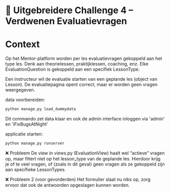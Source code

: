 
# 🐞 Uitgebreidere Challenge 4 – Verdwenen Evaluatievragen



# Context
Op het Mentor-platform worden per les evaluatievragen gekoppeld aan het type les.
Denk aan theorielessen, praktijklessen, coaching, enz. 
Elke EvaluationQuestion is gekoppeld aan een specifiek LessonType.

Een instructeur wil de evaluatie starten van een geplande les (object van Lesson).
De evaluatiepagina opent correct, maar er worden geen vragen weergegeven.

data voorbereiden:
```bash
python manage.py load_dummydata
```
Dit commando zet data klaar en ook de admin interface inloggen via 'admin' en 'iFixBugsAtNight'

applicatie starten:
```bash
python manage.py runserver
```

❌ Probleem
De view in views.py (EvaluationView) haalt wel “actieve” vragen op, maar filtert niet op het lesson_type van de geplande les. 
Hierdoor krijg je of te veel vragen, of (zoals in dit geval) geen vragen als ze gekoppeld 
zijn aan specifieke LessonTypes.

❌ Probleem 2 (voor gevorderden)
Het formulier slaat nu niks op, zorg ervoor dat ook de antwoorden opgeslagen kunnen worden.

